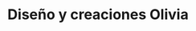 ---
title: "Diseño y creaciones Olivia"
url: /achacachi/diseno-y-creaciones-olivia/
shop: Kleidung
---